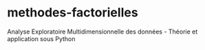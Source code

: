 # methodes-factorielles
Analyse Exploratoire Multidimensionnelle des données - Théorie et application sous Python
